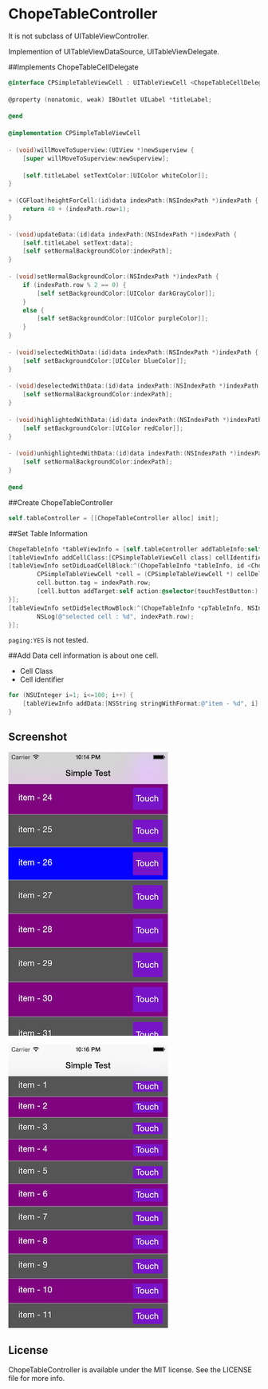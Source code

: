 ChopeTableController
=======

It is not subclass of UITableViewController.

Implemention of UITableViewDataSource, UITableViewDelegate.

##Implements ChopeTableCellDelegate
```objective-c
@interface CPSimpleTableViewCell : UITableViewCell <ChopeTableCellDelegate>

@property (nonatomic, weak) IBOutlet UILabel *titleLabel;

@end

@implementation CPSimpleTableViewCell

- (void)willMoveToSuperview:(UIView *)newSuperview {
    [super willMoveToSuperview:newSuperview];
    
    [self.titleLabel setTextColor:[UIColor whiteColor]];
}

+ (CGFloat)heightForCell:(id)data indexPath:(NSIndexPath *)indexPath {
    return 40 + (indexPath.row+1);
}

- (void)updateData:(id)data indexPath:(NSIndexPath *)indexPath {
    [self.titleLabel setText:data];
    [self setNormalBackgroundColor:indexPath];
}

- (void)setNormalBackgroundColor:(NSIndexPath *)indexPath {
    if (indexPath.row % 2 == 0) {
        [self setBackgroundColor:[UIColor darkGrayColor]];
    }
    else {
        [self setBackgroundColor:[UIColor purpleColor]];
    }
}

- (void)selectedWithData:(id)data indexPath:(NSIndexPath *)indexPath {
    [self setBackgroundColor:[UIColor blueColor]];
}

- (void)deselectedWithData:(id)data indexPath:(NSIndexPath *)indexPath {
    [self setNormalBackgroundColor:indexPath];
}

- (void)highlightedWithData:(id)data indexPath:(NSIndexPath *)indexPath {
    [self setBackgroundColor:[UIColor redColor]];
}

- (void)unhighlightedWithData:(id)data indexPath:(NSIndexPath *)indexPath {
    [self setNormalBackgroundColor:indexPath];
}

@end
```

##Create ChopeTableController
```objective-c
self.tableController = [[ChopeTableController alloc] init];
```

##Set Table Information

```objective-c
ChopeTableInfo *tableViewInfo = [self.tableController addTableInfo:self.tableView paging:NO];
[tableViewInfo addCellClass:[CPSimpleTableViewCell class] cellIdentifier:CELL_IDENTIFIER_LABEL];
[tableViewInfo setDidLoadCellBlock:^(ChopeTableInfo *tableInfo, id <ChopeTableCellDelegate> cellDelegate, NSIndexPath *indexPath) {
        CPSimpleTableViewCell *cell = (CPSimpleTableViewCell *) cellDelegate;
        cell.button.tag = indexPath.row;
        [cell.button addTarget:self action:@selector(touchTestButton:) forControlEvents:UIControlEventTouchUpInside];
}];
[tableViewInfo setDidSelectRowBlock:^(ChopeTableInfo *cpTableInfo, NSIndexPath *indexPath) {
        NSLog(@"selected cell : %d", indexPath.row);
}];
```
`paging:YES` is not tested.

##Add Data
cell information is about one cell.
- Cell Class
- Cell identifier


```objective-c
for (NSUInteger i=1; i<=100; i++) {
    [tableViewInfo addData:[NSString stringWithFormat:@"item - %d", i] cellIdentifier:CELL_IDENTIFIER_LABEL];
}
```

## Screenshot
![](Screenshot_1.png)

![](Screenshot_2.png)

## License

ChopeTableController is available under the MIT license. See the LICENSE file for more info.
